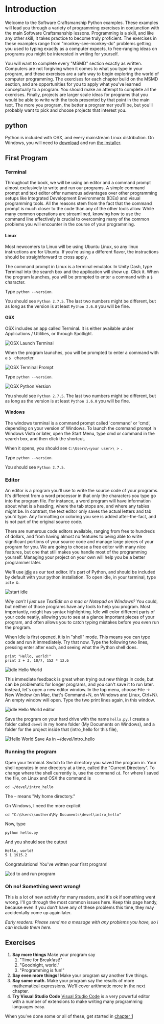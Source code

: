# Introduction

Welcome to the Software Craftsmanship Python examples. These examples will
lead you through a variety of programming exercises in conjunction with the main
Software Craftsmanship lessons. Programming is a skill, and like any other skill,
it takes practice to become truly proficient. The exercises in these examples range
from "monkey-see-monkey-do" problems getting you used to typing exactly as a
computer expects, to free-ranging ideas on programs you might be interested in
writing for yourself. 

You will want to complete every "MSMD" section exactly as written. Computers
are not forgiving when it comes to what you type in your program, and these
exercises are a safe way to begin exploring the world of computer programming.
The exercises for each chapter build on the MSMD section, and are opportunities
for you to apply what you've learned conceptually to a program. You should make
an attempt to complete all the exercises. Finally, projects are larger scale
ideas for programs that you would be able to write with the tools presented by
that point in the main text. The more you program, the better a programmer
you'll be, but you'll probably want to pick and choose projects that interest
you.

## python

Python is included with OSX, and every mainstream Linux distribution. On
Windows, you will need to [download](http://www.python.org/download/) and run
[the installer](https://www.python.org/ftp/python/3.7.5/python-2.7.0-amd64-webinstall.exe).

## First Program

### Terminal

Throughout the book, we will be using an editor and a command prompt almost
exclusively to write and run our programs. A simple command prompt and text
editor offer numerous advantages over other programming setups like
Integrated Development Environments (IDEs) and visual programming tools. All
the reasons stem from the fact that the command prompt is much closer to the
code than any of the other tools allow. While many common operations are
streamlined, knowing how to use the command line effectively is crucial to
overcoming many of the common problems you will encounter in the course of
your programming.

#### Linux

Most newcomers to Linux will be using Ubuntu Linux, so any linux instructions
are for Ubuntu. If you're using a different flavor, the instructions should be
straightforward to cross apply.

The command prompt in Linux is a terminal emulator. In Unity Dash, type Terminal
into the search box and the application will show up. Click it. When the program
launches, you will be prompted to enter a command with a `$ ` character.

Type `python --version`.

You should see `Python 2.7.5`. The last two numbers might be different, but as
long as the version is at least `Python 2.6.0` you will be fine.

#### OSX

OSX includes an app called Terminal. It is either available under Applications /
Utilities, or through Spotlight.

![OSX Launch Terminal](./00_osx_terminal.png)

When the program launches, you will be
prompted to enter a command with a `$ ` character.

![OSX Terminal Prompt](./01_empty_prompt.png)

Type `python --version`.

![OSX Python Version](./02_python_version.png)

You should see `Python 2.7.5`. The last two numbers might be different, but as
long as the version is at least `Python 2.6.0` you will be fine.

#### Windows

The windows terminal is a command prompt called 'command' or 'cmd', depending on
your version of Windows. To launch the command prompt in Windows Vista or later,
open the Start Menu, type cmd or command in the search box, and then click the
shortcut.

When it opens, you should see `C:\Users\<your user>\ > `.

Type `python --version`.

You should see `Python 2.7.5`.

### Editor

An editor is a program you'll use to write the source code of your programs.
It's different from a word processor in that only the characters you type go
into the program file. For instance, a word program will have information about
what is a heading, where the tab stops are, and where any tables might be. In
contrast, the text editor only saves the actual letters and tab you'd type. Any
formatting or coloring you see is added after-the-fact, and is not part of the
original source code.

There are numerous code editors available, ranging from free to hundreds of
dollars, and from having almost no features to being able to write significant
portions of your source code and manage large pieces of your program for you. We
are going to choose a free editor with many nice features, but one that still
makes you handle most of the programming yourself. Managing your project on your
own will help you be a better programmer later.

We'll use [idle](http://en.wikipedia.org/wiki/IDLE_(Python)) as our text editor.
It's part of Python, and should be included by default with your python
installation. To open idle, in your terminal, type `idle &`.

![start idle](./20_idle_open.png)

*Why can't I just use TextEdit on a mac or Notepad on Windows?* You could, but
neither of those programs have any tools to help you program. Most importantly,
neight has syntax highlighting. Idle will color different parts of your code
neatly, allowing you to see at a glance important pieces of your program, and
often allows you to catch typing mistakes before you even run the program.

When Idle is first opened, it is in "shell" mode. This means you can type code
and run it immediately. Try that now. Type the following two lines, pressing
enter after each, and seeing what the Python shell does.

```
print "Hello, world!"
print 2 + 3, 10/7, 152 * 12.6
```

![idle Hello World](./21_hello_shell.png)

This immediate feedback is great when trying out new things in code, but can be
problematic for longer programs, and you can't save it to run later. Instead,
let's open a new editor window. In the top menu, choose File -> New Window (on
Mac, that's Command+N, on Windows and Linux, Ctrl+N). An empty window will open.
Type the two print lines again, in this window.

![idle Hello World editor](./22_hello_py.png)

Save the program on your hard drive with the name `hello.py`. I create a
folder called `devel` in my home folder (My Documents on Windows), and a folder
for the project inside that (intro_hello for this file),

![Hello World Save As in ~/devel/intro_hello](./20_save_as.png)

### Running the program

Open your terminal. Switch to the directory you saved the program in. Your shell
operates in one directory at a time, called the "Current Directory". To change
where the shell currently is, use the command `cd`. For where I saved the file,
on Linux and OSX the command is

```
cd ~/devel/intro_hello
```

The `~` means "My home directory."


On Windows, I need the more explicit

```
cd "C:\Users\southerd\My Documents\devel\intro_hello"
```

Now, type

```
python hello.py
```

And you should see the output

```
Hello, world!
5 1 1915.2
```

Congratulations! You've written your first program!

![cd to and run program](./22_hello_py_run.png)

### Oh no! Something went wrong!

This is a lot of new activity for many readers, and it's ok if something went
wrong. I'll go through the most common issues here. Keep this page handy,
because even if you don't have any of these problems this time, they may
accidentally come up again later.

*Early readers: Please send me a message with any problems you have, so I can
include them here.*

## Exercises

1. **Say more things** Make your program say
	1. "Time for Breakfast!"
	1. "Goodnight, world."
	1. "Programming is fun!"
1. **Say even more things!** Make your program say another five things.
1. **Say some math.** Make your program say the results of more mathematical
	expressions. We'll cover arithmetic more in the next chapter.
1. **Try Visual Studio Code** [Visual Studio Code](https://code.visualstudio.com/)
        is a very powerful editor with a number of extensions to make writing
	many programming languages easy.

When you've done some or all of these, get started in [chapter 1](../../01_basic_types_and_control_flow)
